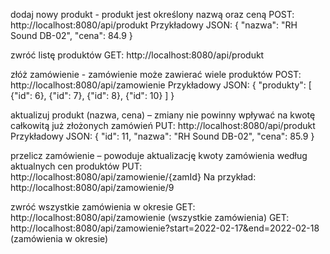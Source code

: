 dodaj nowy produkt - produkt jest określony nazwą oraz ceną
POST: http://localhost:8080/api/produkt
Przykładowy JSON:
{
    "nazwa": "RH Sound DB-02",
    "cena": 84.9
}

zwróć listę produktów
GET: http://localhost:8080/api/produkt

złóż zamówienie - zamówienie może zawierać wiele produktów
POST: http://localhost:8080/api/zamowienie
Przykładowy JSON:
{
    "produkty": [
        {"id": 6},
        {"id": 7},
        {"id": 8},
        {"id": 10}
    ]
}

aktualizuj produkt (nazwa, cena) – zmiany nie powinny wpływać
na kwotę całkowitą już złożonych zamówień
PUT: http://localhost:8080/api/produkt
Przykładowy JSON:
{
    "id": 11,
    "nazwa": "RH Sound DB-02",
    "cena": 85.9
}

przelicz zamówienie – powoduje aktualizację kwoty zamówienia
według aktualnych cen produktów
PUT: http://localhost:8080/api/zamowienie/{zamId}
Na przykład: http://localhost:8080/api/zamowienie/9

zwróć wszystkie zamówienia w okresie
GET: http://localhost:8080/api/zamowienie (wszystkie zamówienia)
GET: http://localhost:8080/api/zamowienie?start=2022-02-17&end=2022-02-18
(zamówienia w okresie)
